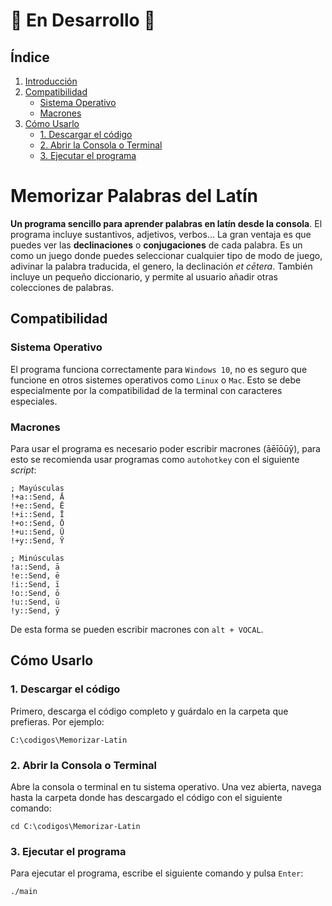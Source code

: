 # 🚧 En Desarrollo 🚧

## Índice

1. [Introducción](#memorizar-palabras-del-latín)
2. [Compatibilidad](#compatibilidad)
   - [Sistema Operativo](#sistema-operativo)
   - [Macrones](#macrones)
3. [Cómo Usarlo](#cómo-usarlo)
   - [1. Descargar el código](#1-descargar-el-código)
   - [2. Abrir la Consola o Terminal](#2-abrir-la-consola-o-terminal)
   - [3. Ejecutar el programa](#3-ejecutar-el-programa)


# Memorizar Palabras del Latín

**Un programa sencillo para aprender palabras en latín desde la consola**. El programa incluye sustantivos, adjetivos, verbos... La gran ventaja es que puedes ver las **declinaciones** o **conjugaciones** de cada palabra. Es un como un juego donde puedes seleccionar cualquier tipo de modo de juego, adivinar la palabra traducida, el genero, la declinación *et cētera*. También incluye un pequeño diccionario, y permite al usuario añadir otras colecciones de palabras.

## Compatibilidad
### Sistema Operativo
El programa funciona correctamente para `Windows 10`, no es seguro que funcione en otros sistemes operativos como `Linux` o `Mac`. Esto se debe especialmente por la compatibilidad de la terminal con caracteres especiales.

### Macrones
Para usar el programa es necesario poder escribir macrones (āēīōūȳ), para esto se recomienda usar programas como `autohotkey` con el siguiente _script_:
```
; Mayúsculas
!+a::Send, Ā
!+e::Send, Ē
!+i::Send, Ī
!+o::Send, Ō
!+u::Send, Ū
!+y::Send, Ȳ

; Minúsculas
!a::Send, ā
!e::Send, ē
!i::Send, ī
!o::Send, ō
!u::Send, ū
!y::Send, ȳ
```
De esta forma se pueden escribir macrones con `alt + VOCAL`.

## Cómo Usarlo

### 1. Descargar el código
Primero, descarga el código completo y guárdalo en la carpeta que prefieras. Por ejemplo:  
```
C:\codigos\Memorizar-Latin
```

### 2. Abrir la Consola o Terminal
Abre la consola o terminal en tu sistema operativo. Una vez abierta, navega hasta la carpeta donde has descargado el código con el siguiente comando:  
```
cd C:\codigos\Memorizar-Latin
```

### 3. Ejecutar el programa
Para ejecutar el programa, escribe el siguiente comando y pulsa `Enter`:
```
./main
```
